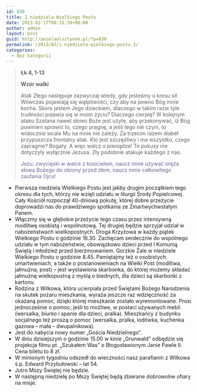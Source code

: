 ```yaml
---
id: 838
title: I niedziela Wielkiego Postu
date: 2013-02-17T00:33:39+00:00
author: admin
layout: post
guid: http://anielaolsztynek.pl/?p=838
permalink: /2013/02/i-niedziela-wielkiego-postu-3/
categories:
  - Bez kategorii
---
```

> **Łk 4, 1-13**
> 
> **Wzór walki**
> 
> Atak Złego następuje zazwyczaj wtedy, gdy jesteśmy u kresu sił. Wówczas pojawiają się wątpliwości, czy aby na pewno Bóg mnie kocha. Skoro jestem Jego dzieckiem, dlaczego w takim razie tyle trudności pojawia się w moim życiu? Dlaczego cierpię? W kolejnym ataku Szatana nawet słowo Boże jest użyte, aby przekonywać, iż Bóg powinien sprawić to, czego pragnę, a jeśli tego nie czyni, to widocznie wcale Mu na mnie nie zależy. Za trzecim razem diabeł przypuszcza frontalny atak. Kto jest szczęśliwy i ma wszystko, czego zapragnie? Bogaty. A więc walcz o pieniądze! Te pokusy nie dotyczyły wyłącznie Jezusa. Zły podobnie atakuje każdego z nas.
> 
> <span style="color: #666699;">Jezu, zwycięski w walce z kusicielem, naucz mnie używać oręża słowa Bożego do obrony przed złem, naucz mnie całkowitego zaufania Ojcu!</span>

  * Pierwsza niedziela Wielkiego Postu jest jakby drugim początkiem tego okresu dla tych, którzy nie wzięli udziału w liturgii Środy Popielcowej. Cały Kościół rozpoczął 40-dniową pokutę, której dobre przeżycie doprowadzi nas do prawdziwego spotkania ze Zmartwychwstałym Panem.
  * Włączmy się w głębokie przeżycie tego czasu przez intensywną modlitwę osobistą i wspólnotową. Tej drugiej będzie sprzyjał udział w nabożeństwach wielkopostnych. Droga Krzyżowa w każdy piątek Wielkiego Postu o godzinie 16.30. Zachęcam serdecznie do wspólnego udziału w tym nabożeństwie, obowiązkowo dzieci przed I Komunią Świętą i młodzież przed bierzmowaniem. Gorzkie Żale w niedziele Wielkiego Postu o godzinie 8.45. Pamiętajmy też o osobistych umartwieniach, a także o postanowieniach na Wielki Post (modlitwa, jałmużna, post) &#8211; jest wystawiona skarbonka, do której możemy składać jałmużnę wielkopostną z myślą o biednych, dla dzieci są skarbonki z kartonu.
  * Rodzina z Wilkowa, która ucierpiała przed Świętami Bożego Narodzenia na skutek pożaru mieszkania, wyraża jeszcze raz wdzięczność za okazaną pomoc, dzięki której mieszkanie zostało wyremontowane. Prosi jednocześnie o pomoc, jeśli to możliwe, w postaci używanych mebli (wersalka, biurko i spanie dla dzieci, pralka). Mieszkańcy z budynku socjalnego też proszą o pomoc (wersalka, pralka, lodówka, kuchenka gazowa &#8211; mała &#8211; dwupalnikowa).
  * Jest do nabycia nowy numer &#8222;Gościa Niedzielnego&#8221;.
  * W dniu dzisiejszym o godzinie 15.00 w kinie &#8222;Grunwald&#8221; odbędzie się projekcja filmu pt. &#8222;Szukałem Was&#8221; o Błogosławionym Janie Pawle II. Cena biletu to 8 zł.
  * W minionym tygodniu odszedł do wieczności nasz parafianin z Wilkowa ś.p. Edward Przybułowski &#8211; lat 54.
  * Jutro Mszy Świętej nie będzie.
  * W następną niedzielę po Mszy Świętej będą zbierane dobrowolne ofiary na misje.
